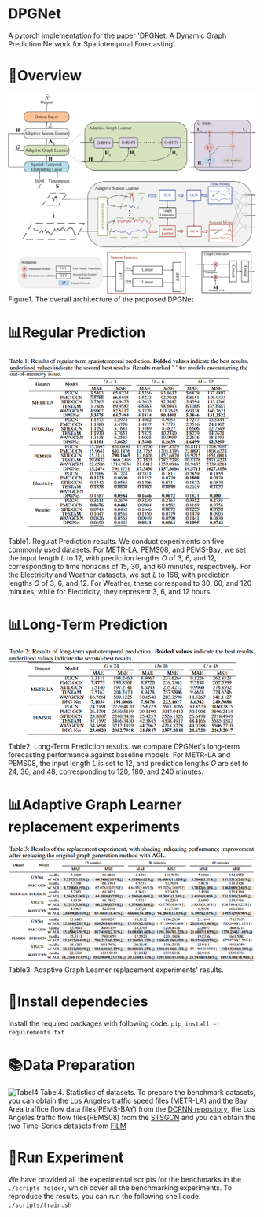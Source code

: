 # DPGNet

A pytorch implementation for the paper 'DPGNet: A Dynamic Graph Prediction Network for Spatiotemporal Forecasting'. 

# 🎯Overview
![Figure1](./image/framework.jpg)
Figure1. The overall architecture of the proposed DPGNet

# 📊Regular Prediction
![Table2](./image/Regular_Prediction.png)
Table1. Regulat Prediction results. We conduct experiments on five commonly used datasets. For METR-LA, PEMS08, and PEMS-Bay, we set the input length $L$ to 12, with prediction lengths $O$ of 3, 6, and 12, corresponding to time horizons of 15, 30, and 60 minutes, respectively. For the Electricity and Weather datasets, we set $L$ to 168, with prediction lengths $O$ of 3, 6, and 12. For Weather, these correspond to 30, 60, and 120 minutes, while for Electricity, they represent 3, 6, and 12 hours.

# 📊Long-Term Prediction
![Table2](./image/LongTerm_Prediction.png)
Table2. Long-Term Prediction results. we compare DPGNet's long-term forecasting performance against baseline models. For METR-LA and PEMS08, the input length $L$ is set to 12, and prediction lengths $O$ are set to 24, 36, and 48, corresponding to 120, 180, and 240 minutes.


# 📊Adaptive Graph Learner replacement experiments
![Table3](./image/AGL_replacement_exp.png)
Table3. Adaptive Graph Learner replacement experiments' results.


# 📝Install dependecies
Install the required packages with following code.
```pip install -r requirements.txt```

# 📚Data Preparation
![Tabel4](./image/dataset_intro.png)
Tabel4. Statistics of datasets.
To prepare the benchmark datasets, you can obtain the Los Angeles traffic speed files (METR-LA) and the Bay Area traffice flow data files(PEMS-BAY) from the [DCRNN repository](https://github.com/liyaguang/DCRNN), the Los Angeles traffic flow files(PEMS08) from the [STSGCN](https://github.com/Davidham3/STSGCN) and you can obtain the two Time-Series datasets from [FiLM](https://github.com/tianzhou2011/FiLM)


# 🚀Run Experiment
We have provided all the experimental scripts for the benchmarks in the `./scripts folder`, which cover all the benchmarking experiments. To reproduce the results, you can run the following shell code.
``` ./scripts/train.sh```